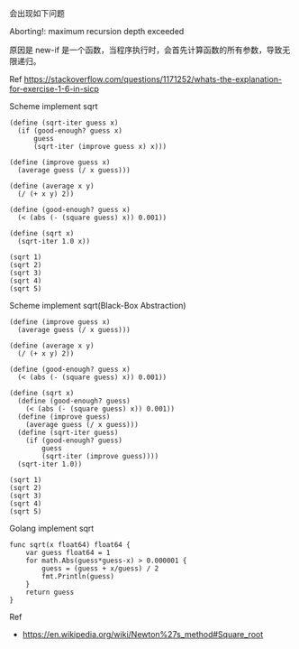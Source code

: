 
会出现如下问题

Aborting!: maximum recursion depth exceeded

原因是 new-if 是一个函数，当程序执行时，会首先计算函数的所有参数，导致无限递归。


Ref
https://stackoverflow.com/questions/1171252/whats-the-explanation-for-exercise-1-6-in-sicp


Scheme implement sqrt
```
(define (sqrt-iter guess x)
  (if (good-enough? guess x)
      guess
      (sqrt-iter (improve guess x) x)))

(define (improve guess x)
  (average guess (/ x guess)))

(define (average x y)
  (/ (+ x y) 2))

(define (good-enough? guess x)
  (< (abs (- (square guess) x)) 0.001))

(define (sqrt x)
  (sqrt-iter 1.0 x))

(sqrt 1)
(sqrt 2)
(sqrt 3)
(sqrt 4)
(sqrt 5)
```

Scheme implement sqrt(Black-Box Abstraction)
```
(define (improve guess x)
  (average guess (/ x guess)))

(define (average x y)
  (/ (+ x y) 2))

(define (good-enough? guess x)
  (< (abs (- (square guess) x)) 0.001))

(define (sqrt x)
  (define (good-enough? guess)
    (< (abs (- (square guess) x)) 0.001))
  (define (improve guess)
    (average guess (/ x guess)))
  (define (sqrt-iter guess)
    (if (good-enough? guess)
        guess
        (sqrt-iter (improve guess))))
  (sqrt-iter 1.0))

(sqrt 1)
(sqrt 2)
(sqrt 3)
(sqrt 4)
(sqrt 5)
```

Golang implement sqrt
```
func sqrt(x float64) float64 {
	var guess float64 = 1
	for math.Abs(guess*guess-x) > 0.000001 {
		guess = (guess + x/guess) / 2
		fmt.Println(guess)
	}
	return guess
}
```

Ref
- https://en.wikipedia.org/wiki/Newton%27s_method#Square_root

